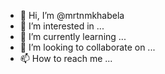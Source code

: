 - 👋 Hi, I’m @mrtnmkhabela
- 👀 I’m interested in ...
- 🌱 I’m currently learning ...
- 💞️ I’m looking to collaborate on ...
- 📫 How to reach me ...

<!---
mrtnmkhabela/mrtnmkhabela is a ✨ special ✨ repository because its `README.md` (this file) appears on your GitHub profile.
You can click the Preview link to take a look at your changes.
--->
